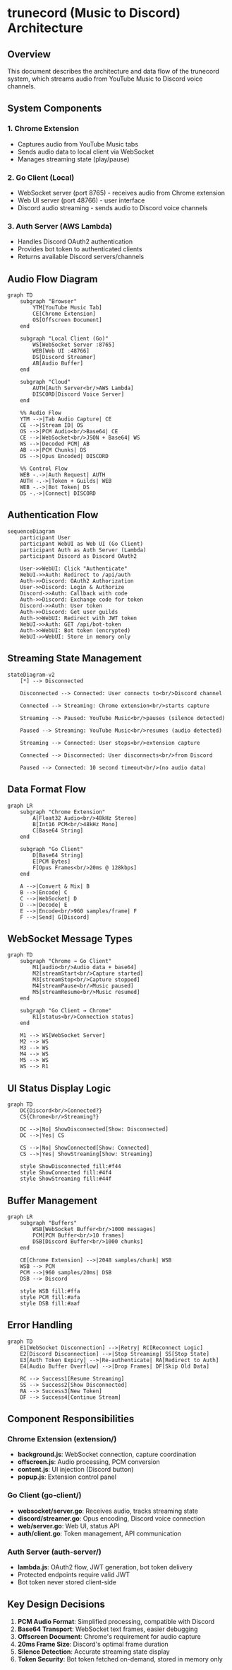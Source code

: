 # trunecord (Music to Discord) Architecture

## Overview

This document describes the architecture and data flow of the trunecord system, which streams audio from YouTube Music to Discord voice channels.

## System Components

### 1. Chrome Extension
- Captures audio from YouTube Music tabs
- Sends audio data to local client via WebSocket
- Manages streaming state (play/pause)

### 2. Go Client (Local)
- WebSocket server (port 8765) - receives audio from Chrome extension
- Web UI server (port 48766) - user interface
- Discord audio streaming - sends audio to Discord voice channels

### 3. Auth Server (AWS Lambda)
- Handles Discord OAuth2 authentication
- Provides bot token to authenticated clients
- Returns available Discord servers/channels

## Audio Flow Diagram

```mermaid
graph TD
    subgraph "Browser"
        YTM[YouTube Music Tab]
        CE[Chrome Extension]
        OS[Offscreen Document]
    end
    
    subgraph "Local Client (Go)"
        WS[WebSocket Server :8765]
        WEB[Web UI :48766]
        DS[Discord Streamer]
        AB[Audio Buffer]
    end
    
    subgraph "Cloud"
        AUTH[Auth Server<br/>AWS Lambda]
        DISCORD[Discord Voice Server]
    end
    
    %% Audio Flow
    YTM -->|Tab Audio Capture| CE
    CE -->|Stream ID| OS
    OS -->|PCM Audio<br/>Base64| CE
    CE -->|WebSocket<br/>JSON + Base64| WS
    WS -->|Decoded PCM| AB
    AB -->|PCM Chunks| DS
    DS -->|Opus Encoded| DISCORD
    
    %% Control Flow
    WEB -.->|Auth Request| AUTH
    AUTH -.->|Token + Guilds| WEB
    WEB -.->|Bot Token| DS
    DS -.->|Connect| DISCORD
```

## Authentication Flow

```mermaid
sequenceDiagram
    participant User
    participant WebUI as Web UI (Go Client)
    participant Auth as Auth Server (Lambda)
    participant Discord as Discord OAuth2
    
    User->>WebUI: Click "Authenticate"
    WebUI->>Auth: Redirect to /api/auth
    Auth->>Discord: OAuth2 Authorization
    User->>Discord: Login & Authorize
    Discord->>Auth: Callback with code
    Auth->>Discord: Exchange code for token
    Discord->>Auth: User token
    Auth->>Discord: Get user guilds
    Auth->>WebUI: Redirect with JWT token
    WebUI->>Auth: GET /api/bot-token
    Auth->>WebUI: Bot token (encrypted)
    WebUI->>WebUI: Store in memory only
```

## Streaming State Management

```mermaid
stateDiagram-v2
    [*] --> Disconnected
    
    Disconnected --> Connected: User connects to<br/>Discord channel
    
    Connected --> Streaming: Chrome extension<br/>starts capture
    
    Streaming --> Paused: YouTube Music<br/>pauses (silence detected)
    
    Paused --> Streaming: YouTube Music<br/>resumes (audio detected)
    
    Streaming --> Connected: User stops<br/>extension capture
    
    Connected --> Disconnected: User disconnects<br/>from Discord
    
    Paused --> Connected: 10 second timeout<br/>(no audio data)
```

## Data Format Flow

```mermaid
graph LR
    subgraph "Chrome Extension"
        A[Float32 Audio<br/>48kHz Stereo] 
        B[Int16 PCM<br/>48kHz Mono]
        C[Base64 String]
    end
    
    subgraph "Go Client"
        D[Base64 String]
        E[PCM Bytes]
        F[Opus Frames<br/>20ms @ 128kbps]
    end
    
    A -->|Convert & Mix| B
    B -->|Encode| C
    C -->|WebSocket| D
    D -->|Decode| E
    E -->|Encode<br/>960 samples/frame| F
    F -->|Send| G[Discord]
```

## WebSocket Message Types

```mermaid
graph TD
    subgraph "Chrome → Go Client"
        M1[audio<br/>Audio data + base64]
        M2[streamStart<br/>Capture started]
        M3[streamStop<br/>Capture stopped]
        M4[streamPause<br/>Music paused]
        M5[streamResume<br/>Music resumed]
    end
    
    subgraph "Go Client → Chrome"
        R1[status<br/>Connection status]
    end
    
    M1 --> WS[WebSocket Server]
    M2 --> WS
    M3 --> WS
    M4 --> WS
    M5 --> WS
    WS --> R1
```

## UI Status Display Logic

```mermaid
graph TD
    DC{Discord<br/>Connected?}
    CS{Chrome<br/>Streaming?}
    
    DC -->|No| ShowDisconnected[Show: Disconnected]
    DC -->|Yes| CS
    
    CS -->|No| ShowConnected[Show: Connected]
    CS -->|Yes| ShowStreaming[Show: Streaming]
    
    style ShowDisconnected fill:#f44
    style ShowConnected fill:#4f4
    style ShowStreaming fill:#44f
```

## Buffer Management

```mermaid
graph LR
    subgraph "Buffers"
        WSB[WebSocket Buffer<br/>1000 messages]
        PCM[PCM Buffer<br/>10 frames]
        DSB[Discord Buffer<br/>1000 chunks]
    end
    
    CE[Chrome Extension] -->|2048 samples/chunk| WSB
    WSB --> PCM
    PCM -->|960 samples/20ms| DSB
    DSB --> Discord
    
    style WSB fill:#ffa
    style PCM fill:#afa
    style DSB fill:#aaf
```

## Error Handling

```mermaid
graph TD
    E1[WebSocket Disconnection] -->|Retry| RC[Reconnect Logic]
    E2[Discord Disconnection] -->|Stop Streaming| SS[Stop State]
    E3[Auth Token Expiry] -->|Re-authenticate| RA[Redirect to Auth]
    E4[Audio Buffer Overflow] -->|Drop Frames| DF[Skip Old Data]
    
    RC --> Success1[Resume Streaming]
    SS --> Success2[Show Disconnected]
    RA --> Success3[New Token]
    DF --> Success4[Continue Stream]
```

## Component Responsibilities

### Chrome Extension (extension/)
- **background.js**: WebSocket connection, capture coordination
- **offscreen.js**: Audio processing, PCM conversion
- **content.js**: UI injection (Discord button)
- **popup.js**: Extension control panel

### Go Client (go-client/)
- **websocket/server.go**: Receives audio, tracks streaming state
- **discord/streamer.go**: Opus encoding, Discord voice connection
- **web/server.go**: Web UI, status API
- **auth/client.go**: Token management, API communication

### Auth Server (auth-server/)
- **lambda.js**: OAuth2 flow, JWT generation, bot token delivery
- Protected endpoints require valid JWT
- Bot token never stored client-side

## Key Design Decisions

1. **PCM Audio Format**: Simplified processing, compatible with Discord
2. **Base64 Transport**: WebSocket text frames, easier debugging
3. **Offscreen Document**: Chrome's requirement for audio capture
4. **20ms Frame Size**: Discord's optimal frame duration
5. **Silence Detection**: Accurate streaming state display
6. **Token Security**: Bot token fetched on-demand, stored in memory only

